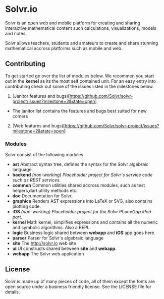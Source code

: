 # Solvr.io

Solvr is an open web and mobile platform for creating and sharing interactive mathematical 
content such calculations, visualizations, models and notes. 

Solvr allows teachers, students and amateurs to create and share stunning mathematical 
accross platforms such as mobile and web. 

## Contributing
To get started go over the list of modules below. We recommen you start out in the **kernel** as its the most
self contained unit. For an easy entry into contributing check out some of the issues listed in the milestones 
below.

 1. (Janitor features and bugs)[https://github.com/Solvr/solvr-project/issues?milestone=3&state=open]
   * The janitor list contains the features and bugs best suited for new comers 
 2. (Web features and bugs)[https://github.com/Solvr/solvr-project/issues?milestone=2&state=open] 

### Modules
Solvr consist of the following modules

 * **ast** Abstract syntax tree, defines the syntax for the Solvr algebraic language.
 * **backend** *(non-working) Placeholder project for Solvr's service code such as REST services*.
 * **common** Common utilities shared accross modules, such as test helpers,dart utility methods etc.
 * **doc** Documentation for Solvr.
 * **graphics** Renders AST expressions into LaTeX or SVG, also contains plotting code.
 * **iOS** *(non-working) Placeholder project for the Solvr PhoneGap iPad port*.
 * **kernel** Math kernel, simplifies expressions and contains all the numeric and symbolic algorithms. Also a REPL.
 * **logic** Business logic shared between **webapp** and **iOS** app goes here.
 * **parser** Parser for Solvr's algebraic language
 * **site** The http://solvr.io web site
 * **ui** UI constructs shared between **site** and **webapp**.
 * **webapp** The Solvr web application

## License

Solvr is made up of many pieces of code, all of them except the fonts are open source under
a business friendly license. See the LICENSE file for details.